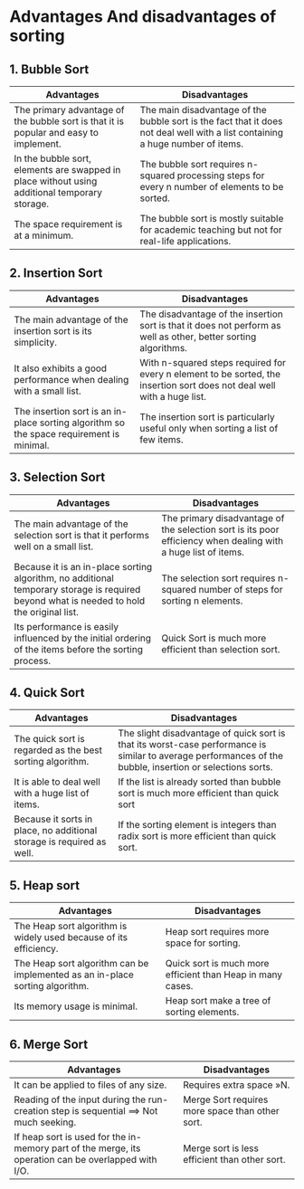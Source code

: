 # Advantages And disadvantages of sorting

## 1. Bubble Sort
Advantages | Disadvantages
-- | --
The primary advantage of the bubble sort is that it is popular and easy to implement. | The main disadvantage of the bubble sort is the fact that it does not deal well with a list containing a huge number of items.
In the bubble sort, elements are swapped in place without using additional temporary storage. | The bubble sort requires n-squared processing steps for every n number of elements to be sorted.
The space requirement is at a minimum. | The bubble sort is mostly suitable for academic teaching but not for real-life applications.

## 2. Insertion Sort
Advantages | Disadvantages
-- | --
The main advantage of the insertion sort is its simplicity. | The disadvantage of the insertion sort is that it does not perform as well as other, better sorting algorithms.
It also exhibits a good performance when dealing with a small list. | With n-squared steps required for every n element to be sorted, the insertion sort does not deal well with a huge list.
The insertion sort is an in-place sorting algorithm so the space requirement is minimal. | The insertion sort is particularly useful only when sorting a list of few items.

## 3. Selection Sort
Advantages | Disadvantages
-- | --
The main advantage of the selection sort is that it performs well on a small list. | The primary disadvantage of the selection sort is its poor efficiency when dealing with a huge list of items.
Because it is an in-place sorting algorithm, no additional temporary storage is required beyond what is needed to hold the original list. | The selection sort requires n-squared number of steps for sorting n elements.
Its performance is easily influenced by the initial ordering of the items before the sorting process. | Quick Sort is much more efficient than selection sort.

## 4. Quick Sort
Advantages | Disadvantages
-- | --
The quick sort is regarded as the best sorting algorithm. | The slight disadvantage of quick sort is that its worst-case performance is similar to average performances of the bubble, insertion or selections sorts.
It is able to deal well with a huge list of items. | If the list is already sorted than bubble sort is much more efficient than quick sort
Because it sorts in place, no additional storage is required as well. | If the sorting element is integers than radix sort is more efficient than quick sort.

## 5. Heap sort
Advantages | Disadvantages
-- | --
The Heap sort algorithm is widely used because of its efficiency. | Heap sort requires more space for sorting.
The Heap sort algorithm can be implemented as an in-place sorting algorithm. | Quick sort is much more efficient than Heap in many cases.
Its memory usage is minimal. | Heap sort make a tree of sorting elements.

## 6. Merge Sort
Advantages | Disadvantages
-- | --
It can be applied to files of any size. | Requires extra space »N.
Reading of the input during the run-creation step is sequential ==> Not much seeking. | Merge Sort requires more space than other sort.
If heap sort is used for the in-memory part of the merge, its operation can be overlapped with I/O. | Merge sort is less efficient than other sort.